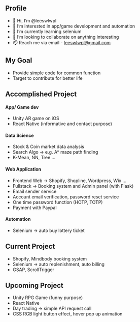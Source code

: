 ## Profile
- 👋 Hi, I’m @leeswlwpl
- 👀 I’m interested in app/game development and automation
- 🌱 I’m currently learning selenium
- 💞️ I’m looking to collaborate on anything interesting
- 📫 Reach me via email - leeswlwpl@gmail.com

## My Goal
- Provide simple code for common function
- Target to contribute for better life


## Accomplished Project
#### App/ Game dev
- Unity AR game on iOS
- React Native (informative and contact purpose)

#### Data Science 
- Stock & Coin market data analysis
- Search Algo -> e.g. A* maze path finding 
- K-Mean, NN, Tree ...

#### Web Application
- Frontend Web -> Shopify, Shopline, Wordpress, Wix ...
- Fullstack -> Booking system and Admin panel (with Flask)
- Email sender service
- Account email verification, password reset service
- One time password function (HOTP, TOTP)
- Payment with Paypal

#### Automation
- Selenium -> auto buy lottery ticket

## Current Project 
- Shopify, Mindbody booking system
- Selenium -> auto replenishment, auto billing
- GSAP, ScrollTrigger

## Upcoming Project
- Unity RPG Game (funny purpose)
- React Native 
- Day trading -> simple API request call
- CSS RGB light button effect, hover pop up animation



<!---
leeswlwpl/leeswlwpl is a ✨ special ✨ repository because its `README.md` (this file) appears on your GitHub profile.
You can click the Preview link to take a look at your changes.
--->
